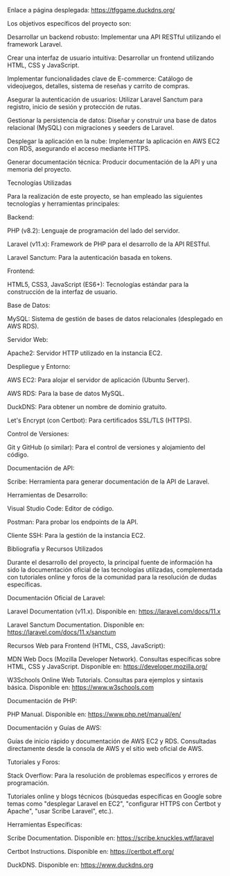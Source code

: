 Enlace a página desplegada: https://tfggame.duckdns.org/

Los objetivos específicos del proyecto son:

Desarrollar un backend robusto: Implementar una API RESTful utilizando el framework Laravel.

Crear una interfaz de usuario intuitiva: Desarrollar un frontend utilizando HTML, CSS y JavaScript.

Implementar funcionalidades clave de E-commerce: Catálogo de videojuegos, detalles, sistema de reseñas y carrito de compras.

Asegurar la autenticación de usuarios: Utilizar Laravel Sanctum para registro, inicio de sesión y protección de rutas.

Gestionar la persistencia de datos: Diseñar y construir una base de datos relacional (MySQL) con migraciones y seeders de Laravel.

Desplegar la aplicación en la nube: Implementar la aplicación en AWS EC2 con RDS, asegurando el acceso mediante HTTPS.

Generar documentación técnica: Producir documentación de la API y una memoria del proyecto.

Tecnologías Utilizadas

   
Para la realización de este proyecto, se han empleado las siguientes tecnologías y herramientas principales:

Backend:

PHP (v8.2): Lenguaje de programación del lado del servidor.

Laravel (v11.x): Framework de PHP para el desarrollo de la API RESTful.

Laravel Sanctum: Para la autenticación basada en tokens.

Frontend:

HTML5, CSS3, JavaScript (ES6+): Tecnologías estándar para la construcción de la interfaz de usuario.

Base de Datos:

MySQL: Sistema de gestión de bases de datos relacionales (desplegado en AWS RDS).

Servidor Web:

Apache2: Servidor HTTP utilizado en la instancia EC2.

Despliegue y Entorno:

AWS EC2: Para alojar el servidor de aplicación (Ubuntu Server).

AWS RDS: Para la base de datos MySQL.

DuckDNS: Para obtener un nombre de dominio gratuito.

Let's Encrypt (con Certbot): Para certificados SSL/TLS (HTTPS).

Control de Versiones:

Git y GitHub (o similar): Para el control de versiones y alojamiento del código.

Documentación de API:

Scribe: Herramienta para generar documentación de la API de Laravel.

Herramientas de Desarrollo:

Visual Studio Code: Editor de código.

Postman: Para probar los endpoints de la API.

Cliente SSH: Para la gestión de la instancia EC2.


 Bibliografía y Recursos Utilizados

Durante el desarrollo del proyecto, la principal fuente de información ha sido la documentación oficial de las tecnologías utilizadas, complementada con tutoriales online y foros de la comunidad para la resolución de dudas específicas.

Documentación Oficial de Laravel:

Laravel Documentation (v11.x). Disponible en: https://laravel.com/docs/11.x

Laravel Sanctum Documentation. Disponible en: https://laravel.com/docs/11.x/sanctum

Recursos Web para Frontend (HTML, CSS, JavaScript):

MDN Web Docs (Mozilla Developer Network). Consultas específicas sobre HTML, CSS y JavaScript. Disponible en: https://developer.mozilla.org/

W3Schools Online Web Tutorials. Consultas para ejemplos y sintaxis básica. Disponible en: https://www.w3schools.com

Documentación de PHP:

PHP Manual. Disponible en: https://www.php.net/manual/en/

Documentación y Guías de AWS:

Guías de inicio rápido y documentación de AWS EC2 y RDS. Consultadas directamente desde la consola de AWS y el sitio web oficial de AWS.

Tutoriales y Foros:

Stack Overflow: Para la resolución de problemas específicos y errores de programación.

Tutoriales online y blogs técnicos (búsquedas específicas en Google sobre temas como "desplegar Laravel en EC2", "configurar HTTPS con Certbot y Apache", "usar Scribe Laravel", etc.).

Herramientas Específicas:

Scribe Documentation. Disponible en: https://scribe.knuckles.wtf/laravel

Certbot Instructions. Disponible en: https://certbot.eff.org/

DuckDNS. Disponible en: https://www.duckdns.org
